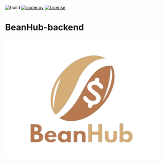 ![build](https://github.com/Ibrahim-Haroon/BeanHub-backend/actions/workflows/unit-test.yml/badge.svg)
[![codecov](https://codecov.io/gh/Ibrahim-Haroon/BeanHub-backend/branch/main/graph/badge.svg?token=CF1SIUBAJV)](https://codecov.io/gh/Ibrahim-Haroon/BeanHub-backend)
[![License](https://img.shields.io/badge/licnese-BeanHub_Corp.-brown)](https://github.com/Ibrahim-Haroon/BeanHub-backend/blob/main/LICENSE)

# BeanHub-backend
![alt text](other/images/Latest_BeanHubLogo.png "The BeanHub logo, sketched my Shafaat Osmani")

